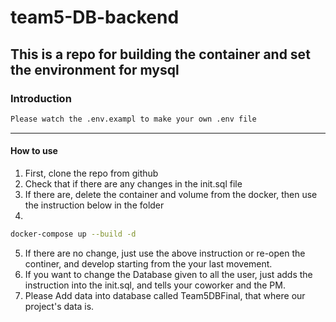 # team5-DB-backend

## **This is a repo for building the container and set the environment for mysql**
### Introduction
```sh
Please watch the .env.exampl to make your own .env file
```
---

#### How to use
1. First, clone the repo from github
2. Check that if there are any changes in the init.sql file
3. If there are, delete the container and volume from the docker, then use the instruction below in the folder
4. 
```sh
docker-compose up --build -d
```
5. If there are no change, just use the above instruction or re-open the continer, and develop starting from the your last movement.
6. If you want to change the Database given to all the user, just adds the instruction into the init.sql, and tells your coworker and the PM.
7. Please Add data into database called Team5DBFinal, that where our project's data is.
